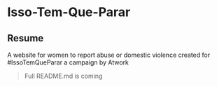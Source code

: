 # Isso-Tem-Que-Parar

## Resume
A website for women to report abuse or domestic violence created for #IssoTemQueParar a campaign by Atwork

> Full README.md is coming
